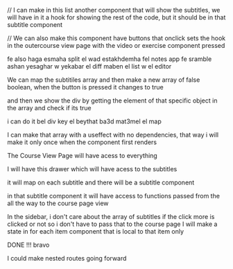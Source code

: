 // I can make in this list another component that will show the subtitles, we will have in it a hook for showing the rest of the code, but it should be in that subtitle component

// We can also make this component have buttons that onclick sets the hook in the outercourse view page with the video or exercise component pressed 



fe also haga esmaha split el wad estakhdemha fel notes app fe sramble ashan yesaghar w yekabar el diff maben el list w el editor




We can map the subtitiles array and then make a new array of false boolean,
when the button is pressed it changes to true 

and then we show the div by getting the element of that specific object in the array and check if its true

i can do it bel div key el beythat ba3d mat3mel el map

I can make that array with a useffect with no dependencies, that way i will make it only once when the component first renders






The Course View Page will have acess to everything 

I will have this drawer which will have acess to the subtitles

it will map on each subtitle and there will be a subtitle component 

in that subtitle component it will have access to functions passed from the all the way to the course page view 

In the sidebar, i don't care about the array of subtitles if the click more is clicked or not so i don't have to pass that to the course page
I will make a state in for each item component that is local to that item only



DONE !!! bravo 




I could make nested routes going forward